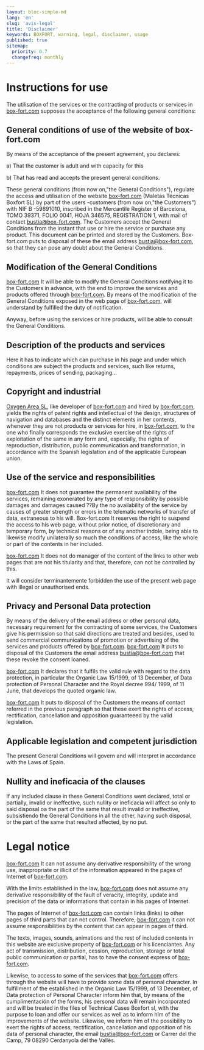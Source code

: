 ```yaml
---
layout: bloc-simple-md
lang: 'en'
slug: 'avis-legal'
title: 'Disclaimer'
keywords: BOXFORT, warning, legal, disclaimer, usage
published: true
sitemap:
  priority: 0.7
  changefreq: monthly
---
```


# Instructions for use

The utilisation of the services or the contracting of products or services in [box-fort.com](http://www.box-fort.com/) supposes the acceptance of the following general conditions:

## General conditions of use of the website of box-fort.com

By means of the acceptance of the present agreement, you declares:

a) That the customer is adult and with capacity for this

b) That has read and accepts the present general conditions.

These general conditions (from now on,"the General Conditions"), regulate the access and utilisation of the website [box-fort.com](http://www.box-fort.com/) (Maletas Técnicas Boxfort SL) by part of the users -customers (from now on,"the Customers") with NIF B -59891010, inscribed in the Mercantile Register of Barcelona, TOMO 39371, FOLIO 0041, HOJA 346575, REGISTRATION 1, with mail of contact [bustia@box-fort.com](mailto:bustia@box-fort.com). The Customers accept the General Conditions from the instant that use or hire the service or purchase any product. This document can be printed and stored by the Customers. Box-fort.com puts to disposal of these the email address [bustia@box-fort.com](mailto:bustia@box-fort.com), so that they can pose any doubt about the General Conditions.

## Modification of the General Conditions

[box-fort.com](http://www.box-fort.com/) It will be able to modify the General Conditions notifying it to the Customers in advance, with the end to improve the services and products offered through [box-fort.com](http://www.box-fort.com/). By means of the modification of the General Conditions exposed in the web page of [box-fort.com](http://www.box-fort.com/), will understand by fulfilled the duty of notification.

Anyway, before using the services or hire products, will be able to consult the General Conditions.

## Description of the products and services

Here it has to indicate which can purchase in his page and under which conditions are subject the products and services, such like returns, repayments, prices of sending, packaging...

## Copyright and industrial

[Oxygen Area SL](http://www.oxygen.cat/), like developer of [box-fort.com](http://www.box-fort.com/) and hired by [box-fort.com](http://www.box-fort.com/), yields the rights of patent rights and intellectual of the design, structures of navigation and databases and the distinct elements in her contents, whenever they are not products or services for hire, in [box-fort.com](http://www.box-fort.com/), to the one who finally corresponds the exclusive exercise of the rights of exploitation of the same in any form and, especially, the rights of reproduction, distribution, public communication and transformation, in accordance with the Spanish legislation and of the applicable European union.

## Use of the service and responsibilities

[box-fort.com](http://www.box-fort.com/) It does not guarantee the permanent availability of the services, remaining exonerated by any type of responsibility by possible damages and damages caused ??By the no availability of the service by causes of greater strength or errors in the telematic networks of transfer of data, extraneous to his will. Box-fort.com It reserves  the right to suspend the access to his web page, without prior notice, of discretionary and temporary form, by technical reasons or of any another índole, being able to likewise modify unilaterally so much the conditions of access, like the whole or part of the contents in her included.

[box-fort.com](http://www.box-fort.com/) It does not do  manager of the content of the links to other web pages that are not his titularity and that, therefore, can not be controlled by this.

It will consider  terminantemente forbidden the use of the present web page with illegal or unauthorised ends.

## Privacy and Personal Data protection

By means of the delivery of the email address or other personal data, necessary requirement for the contracting of some services, the Customers give his permission so that said directions are treated and besides, used to send commercial communications of promotion or advertising of the services and products offered by [box-fort.com](http://www.box-fort.com/). [box-fort.com](http://www.box-fort.com/) It puts to disposal of the Customers the email address [bustia@box-fort.com](mailto:bustia@box-fort.com) that these revoke the consent loaned.

[box-fort.com](http://www.box-fort.com/) It declares that it fulfils the valid rule with regard to the data protection, in particular the Organic Law 15/1999, of 13 December, of Data protection of Personal Character and the Royal decree 994/ 1999, of 11 June, that develops the quoted organic law.

[box-fort.com](http://www.box-fort.com/) It puts to disposal of the Customers the means of contact referred in the previous paragraph so that these exert the rights of access, rectification, cancellation and opposition guaranteeed by the valid legislation.

## Applicable legislation and competent jurisdiction

The present General Conditions will govern  and will interpret in accordance with the Laws of Spain.

## Nullity and ineficacia of the clauses

If any included clause in these General Conditions went declared, total or partially, invalid or ineffective, such nullity or ineficacia will affect so only to said disposal oa the part of the same that result invalid or ineffective, subsistiendo the General Conditions in all the other, having such disposal, or the part of the same that resulted affected, by no put.

# Legal notice

[box-fort.com](http://www.box-fort.com/) It can not assume any derivative responsibility of the wrong use, inappropriate or illicit of the information appeared in the pages of Internet of [box-fort.com](http://www.box-fort.com/).

With the limits established in the law, [box-fort.com](http://www.box-fort.com/) does not assume any derivative responsibility of the fault of veracity, integrity, update and precision of the data or informations that contain  in his pages of Internet.

The pages of Internet of [box-fort.com](http://www.box-fort.com/) can contain links (links) to other pages of third parts that can not control. Therefore, [box-fort.com](http://www.box-fort.com/) it can not assume responsibilities by the content that can appear in pages of third.

The texts, images, sounds, animations and the rest of included contents in this website are exclusive property of [box-fort.com](http://www.box-fort.com/) or his licenciantes. Any act of transmission, distribution, cession, reproduction, storage or total public communication or partial, has to have the consent express of [box-fort.com](http://www.box-fort.com/).

Likewise, to access to some of the services that [box-fort.com](http://www.box-fort.com/) offers through the website will have to provide some data of personal character. In fulfillment of the established in the Organic Law 15/1999, of 13 December, of Data protection of Personal Character inform him that, by means of the cumplimentación of the forms, his personal data will remain incorporated and will be treated in the files of Technical Cases Boxfort sl, with the purpose to loan and offer our services as well as to inform him of the improvements of the website. Likewise, we inform him of the possibility to exert the rights of access, rectification, cancellation and opposition of his data of personal character, the email [bustia@box-fort.com](mailto:bustia@box-fort.com) or Carrer del the Camp, 79 08290 Cerdanyola del the Vallès.